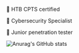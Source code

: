 💎 HTB CPTS certified

💎 Cybersecurity Specialist

💎 Junior penetration tester


![Anurag's GitHub stats](https://github-readme-stats.vercel.app/api?username=suljov&show_icons=true&theme=dracula)


